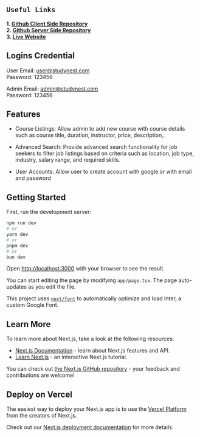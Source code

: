 ## `Useful Links`

**1. [Github Client Side Repository](https://github.com/yusuf-khan-swd/study-nest-client)** \
**2. [Github Server Side Repository](https://github.com/yusuf-khan-swd/study-nest-server)** \
**3. [Live Website](https://studynestweb.vercel.app/)**

## Logins Credential

User Email: user@studynest.com \
Password: 123456

Admin Email: admin@studynest.com \
Password: 123456

## Features

- Course Listings: Allow admin to add new course with course details such as course title, duration, instructor, price, description,.

- Advanced Search: Provide advanced search functionality for job seekers to filter job listings based on criteria such as location, job type, industry, salary range, and required skills.

- User Accounts: Allow user to create account with google or with email and password

## Getting Started

First, run the development server:

```bash
npm run dev
# or
yarn dev
# or
pnpm dev
# or
bun dev
```

Open [http://localhost:3000](http://localhost:3000) with your browser to see the result.

You can start editing the page by modifying `app/page.tsx`. The page auto-updates as you edit the file.

This project uses [`next/font`](https://nextjs.org/docs/basic-features/font-optimization) to automatically optimize and load Inter, a custom Google Font.

## Learn More

To learn more about Next.js, take a look at the following resources:

- [Next.js Documentation](https://nextjs.org/docs) - learn about Next.js features and API.
- [Learn Next.js](https://nextjs.org/learn) - an interactive Next.js tutorial.

You can check out [the Next.js GitHub repository](https://github.com/vercel/next.js/) - your feedback and contributions are welcome!

## Deploy on Vercel

The easiest way to deploy your Next.js app is to use the [Vercel Platform](https://vercel.com/new?utm_medium=default-template&filter=next.js&utm_source=create-next-app&utm_campaign=create-next-app-readme) from the creators of Next.js.

Check out our [Next.js deployment documentation](https://nextjs.org/docs/deployment) for more details.
